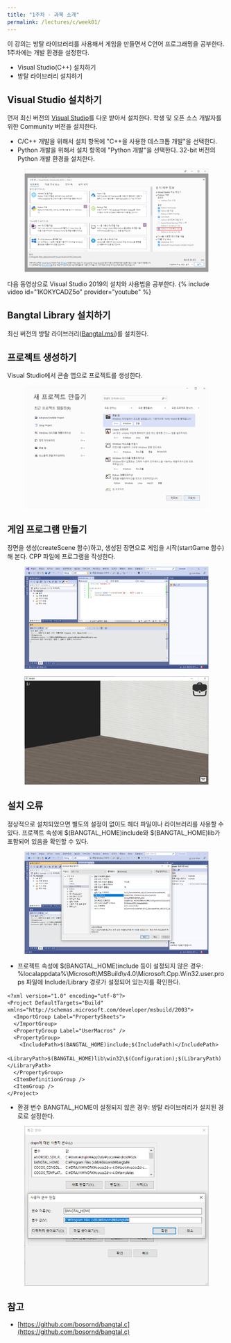 ```yaml
---
title: "1주차 - 과목 소개"
permalink: /lectures/c/week01/
---
```

이 강의는 방탈 라이브러리를 사용해서 게임을 만들면서 C언어 프로그래밍을 공부한다.
1주차에는 개발 환경을 설정한다.
- Visual Studio(C++) 설치하기
- 방탈 라이브러리 설치하기

## Visual Studio 설치하기
먼저 최신 버전의 [Visual Studio](https://visualstudio.microsoft.com/ko/downloads/)를 다운 받아서 설치한다.
학생 및 오픈 소스 개발자를 위한 Community 버전을 설치한다.
- C/C++ 개발을 위해서 설치 항목에 "C++을 사용한 데스크톱 개발"을 선택한다.
- Python 개발을 위해서 설치 항목에 "Python 개발"을 선택한다. 32-bit 버전의 Python 개발 환경을 설치한다.

<figure>
  <a href="/assets/images/visual_studio_install.png">
  <img src="/assets/images/visual_studio_install.png" alt="Visual Studio Installer Options"></a>
</figure>

다음 동영상으로 Visual Studio 2019의 설치와 사용법을 공부한다.
{% include video id="1KOKYCADZ5o" provider="youtube" %}

## Bangtal Library 설치하기
최신 버전의 방탈 라이브러리([Bangtal.msi](https://github.com/bosornd/bangtal/releases))를 설치한다.

## 프로젝트 생성하기
Visual Studio에서 콘솔 앱으로 프로젝트를 생성한다.
<figure>
  <a href="/assets/images/visual_studio_create_project.png">
  <img src="/assets/images/visual_studio_create_project.png" alt="콘솔 앱으로 프로젝트 생성하기"></a>
</figure>

## 게임 프로그램 만들기
장면을 생성(createScene 함수)하고, 생성된 장면으로 게임을 시작(startGame 함수)해 본다.
CPP 파일에 프로그램을 작성한다.

<figure>
  <a href="/assets/images/visual_studio_program.png">
  <img src="/assets/images/visual_studio_program.png" alt="게임 프로그램 만들기"></a>
</figure>
<figure>
  <a href="/assets/images/create_room1.png">
  <img src="/assets/images/create_room1.png" alt="룸1 생성하기"></a>
</figure>

## 설치 오류
정상적으로 설치되었으면 별도의 설정이 없이도 헤더 파일이나 라이브러리를 사용할 수 있다.
프로젝트 속성에 $(BANGTAL_HOME)include와 $(BANGTAL_HOME)lib가 포함되어 있음을 확인할 수 있다.

<figure>
  <a href="/assets/images/visual_studio_project_settings.png">
  <img src="/assets/images/visual_studio_project_settings.png" alt="Visual Studio 프로젝트 속성"></a>
</figure>

- 프로젝트 속성에 $(BANGTAL_HOME)include 등이 설정되지 않은 경우:  %localappdata%\Microsoft\MSBuild\v4.0\Microsoft.Cpp.Win32.user.props 파일에 Include/Library 경로가
설정되어 있는지를 확인한다.

```
<?xml version="1.0" encoding="utf-8"?>
<Project DefaultTargets="Build" xmlns="http://schemas.microsoft.com/developer/msbuild/2003">
  <ImportGroup Label="PropertySheets">
  </ImportGroup>
  <PropertyGroup Label="UserMacros" />
  <PropertyGroup>
    <IncludePath>$(BANGTAL_HOME)include;$(IncludePath)</IncludePath>
    <LibraryPath>$(BANGTAL_HOME)lib\win32\$(Configuration);$(LibraryPath)</LibraryPath>
  </PropertyGroup>
  <ItemDefinitionGroup />
  <ItemGroup />
</Project>
```

- 환경 변수 BANGTAL_HOME이 설정되지 않은 경우: 방탈 라이브러리가 설치된 경로로 설정한다.
<figure>
  <a href="/assets/images/windows_env_variable.png">
  <img src="/assets/images/windows_env_variable.png" alt="환경 변수 설정하기"></a>
</figure>

## 참고
- [https://github.com/bosornd/bangtal.c](https://github.com/bosornd/bangtal.c)

